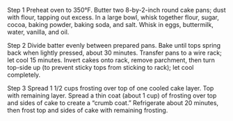 Step 1
Preheat oven to 350°F. Butter two 8-by-2-inch round cake pans; dust with flour, tapping out excess. In a large bowl, whisk together flour, sugar, cocoa, baking powder, baking soda, and salt. Whisk in eggs, buttermilk, water, vanilla, and oil.

Step 2
Divide batter evenly between prepared pans. Bake until tops spring back when lightly pressed, about 30 minutes. Transfer pans to a wire rack; let cool 15 minutes. Invert cakes onto rack, remove parchment, then turn top-side up (to prevent sticky tops from sticking to rack); let cool completely.

Step 3
Spread 1 1/2 cups frosting over top of one cooled cake layer. Top with remaining layer. Spread a thin coat (about 1 cup) of frosting over top and sides of cake to create a “crumb coat.” Refrigerate about 20 minutes, then frost top and sides of cake with remaining frosting. 